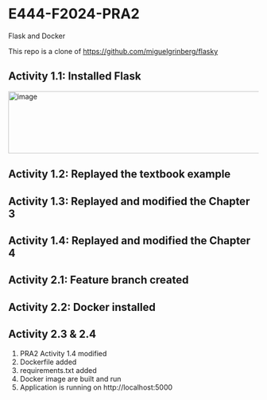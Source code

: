 # E444-F2024-PRA2
Flask and Docker

This repo is a clone of https://github.com/miguelgrinberg/flasky

## Activity 1.1: Installed Flask
<img width="913" height="125" alt="image" src="https://github.com/user-attachments/assets/a6b89a9f-bc62-4006-95bc-09d6890ad9e6" />

## Activity 1.2: Replayed the textbook example

## Activity 1.3: Replayed and modified the Chapter 3

## Activity 1.4: Replayed and modified the Chapter 4

## Activity 2.1: Feature branch created

## Activity 2.2: Docker installed

## Activity 2.3 & 2.4
1. PRA2 Activity 1.4 modified
2. Dockerfile added
3. requirements.txt added
4. Docker image are built and run
5. Application is running on http://localhost:5000

